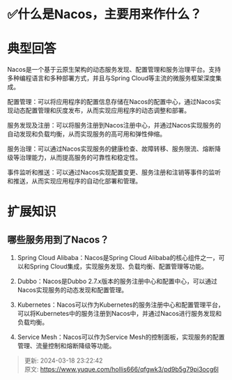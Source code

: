 # ✅什么是Nacos，主要用来作什么？

# 典型回答


Nacos是一个基于云原生架构的动态服务发现、配置管理和服务治理平台。支持多种编程语言和多种部署方式，并且与Spring Cloud等主流的微服务框架深度集成。



配置管理：可以将应用程序的配置信息存储在Nacos的配置中心，通过Nacos实现动态配置管理和灰度发布，从而实现应用程序的动态调整和部署。



服务发现及注册：可以将服务注册到Nacos注册中心，并通过Nacos实现服务的自动发现和负载均衡，从而实现服务的高可用和弹性伸缩。



服务治理：可以通过Nacos实现服务的健康检查、故障转移、服务限流、熔断降级等治理能力，从而提高服务的可靠性和稳定性。



事件监听和推送：可以通过Nacos实现配置变更、服务注册和注销等事件的监听和推送，从而实现应用程序的自动化部署和管理。



# 扩展知识


## 哪些服务用到了Nacos？


1. Spring Cloud Alibaba：Nacos是Spring Cloud Alibaba的核心组件之一，可以和Spring Cloud集成，实现服务发现、负载均衡、配置管理等功能。



2. Dubbo：Nacos是Dubbo 2.7.x版本的服务注册中心和配置中心，可以通过Nacos实现服务的动态发现和配置管理。



3. Kubernetes：Nacos可以作为Kubernetes的服务注册中心和配置管理平台，可以将Kubernetes中的服务注册到Nacos中，并通过Nacos进行服务发现和负载均衡。



4. Service Mesh：Nacos可以作为Service Mesh的控制面板，实现服务的配置管理、流量控制和熔断降级等功能。



> 更新: 2024-03-18 23:22:42  
> 原文: <https://www.yuque.com/hollis666/qfgwk3/pd9b5g79pi3ocg6l>